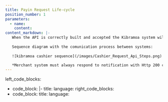 ```yaml
---
title: Payin Request Life-cycle
position_number: 1
parameters:
  - name:
    content:
content_markdown: |-
   When the API is correctly built and accepted the Kibramoa system will send back a URL with the Kibramoa cashier.
   
   Sequence diagram with the comunication process between systems:
   
   ![kibramoa cashier sequence](/images/Cashier_Request_Api_Steps.png)

   *Merchant system must always respond to notification with Http 200 code, otherwise Kibramoa API will retry at least 10 times.
---
```

left_code_blocks:
  - code_block: |-
    title: 
    language: 
right_code_blocks:
  - code_block:
    title:
    language:


